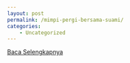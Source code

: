 ```yaml
---
layout: post
permalink: /mimpi-pergi-bersama-suami/
categories:
    - Uncategorized
---
```


[Baca Selengkapnya](/07)